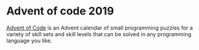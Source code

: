 # Advent of code 2019

[Advent of Code](https://adventofcode.com/2019) is an Advent calendar of small programming puzzles for a variety of skill sets and skill levels that can be solved in any programming language you like.

